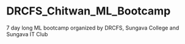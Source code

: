 # DRCFS_Chitwan_ML_Bootcamp
7 day long ML bootcamp organized by DRCFS, Sungava College and Sungava IT Club
